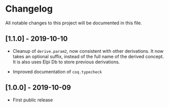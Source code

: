 # Changelog
All notable changes to this project will be documented in this file.

## [1.1.0] - 2019-10-10

- Cleanup of `derive.param2`, now consistent with other derivations. It now
  takes an optional suffix, instead of the full name of the derived concept.
  It is also uses Elpi Db to store previous derivations.

- Improved documentation of `coq.typecheck`

## [1.0.0] - 2019-10-09

- First public release